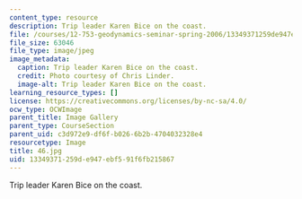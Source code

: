 ```yaml
---
content_type: resource
description: Trip leader Karen Bice on the coast.
file: /courses/12-753-geodynamics-seminar-spring-2006/13349371259de947ebf591f6fb215867_46.jpg
file_size: 63046
file_type: image/jpeg
image_metadata:
  caption: Trip leader Karen Bice on the coast.
  credit: Photo courtesy of Chris Linder.
  image-alt: Trip leader Karen Bice on the coast.
learning_resource_types: []
license: https://creativecommons.org/licenses/by-nc-sa/4.0/
ocw_type: OCWImage
parent_title: Image Gallery
parent_type: CourseSection
parent_uid: c3d972e9-df6f-b026-6b2b-4704032328e4
resourcetype: Image
title: 46.jpg
uid: 13349371-259d-e947-ebf5-91f6fb215867
---
```

Trip leader Karen Bice on the coast.